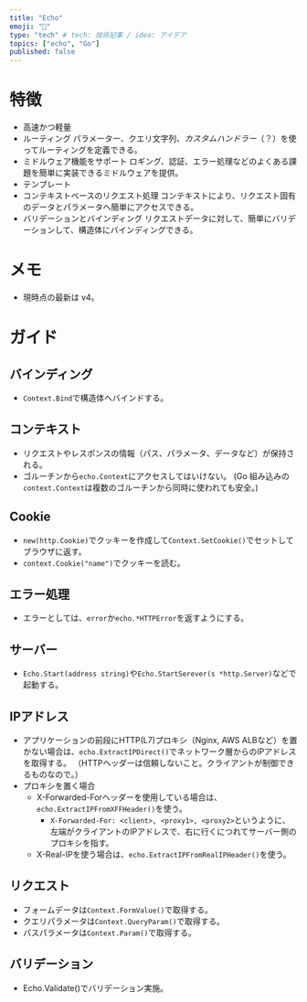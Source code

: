 ```yaml
---
title: "Echo"
emoji: "🙌"
type: "tech" # tech: 技術記事 / idea: アイデア
topics: ["echo", "Go"]
published: false
---
```


# 特徴

- 高速かつ軽量
- ルーティング
  パラメーター、クエリ文字列、_カスタムハンドラー_（？）を使ってルーティングを定義できる。
- ミドルウェア機能をサポート
  ロギング、認証、エラー処理などのよくある課題を簡単に実装できるミドルウェアを提供。
- テンプレート
- コンテキストベースのリクエスト処理
  コンテキストにより、リクエスト固有のデータとパラメータへ簡単にアクセスできる。
- バリデーションとバインディング
  リクエストデータに対して、簡単にバリデーションして、構造体にバインディングできる。

# メモ

- 現時点の最新は v4。

# ガイド

## バインディング

- `Context.Bind`で構造体へバインドする。

## コンテキスト

- リクエストやレスポンスの情報（パス、パラメータ、データなど）が保持される。
- ゴルーチンから`echo.Context`にアクセスしてはいけない。
  (Go 組み込みの`context.Context`は複数のゴルーチンから同時に使われても安全。)

## Cookie

- `new(http.Cookie)`でクッキーを作成して`Context.SetCookie()`でセットしてブラウザに返す。
- `context.Cookie("name")`でクッキーを読む。

## エラー処理

- エラーとしては、`error`か`echo.*HTTPError`を返すようにする。

## サーバー

- `Echo.Start(address string)`や`Echo.StartSerever(s *http.Server)`などで起動する。

## IPアドレス

- アプリケーションの前段にHTTP(L7)プロキシ（Nginx, AWS ALBなど）を置かない場合は、`echo.ExtractIPDirect()`でネットワーク層からのIPアドレスを取得する。
  （HTTPヘッダーは信頼しないこと。クライアントが制御できるものなので。）
- プロキシを置く場合
  - X-Forwarded-Forヘッダーを使用している場合は、`echo.ExtractIPFromXFFHeader()`を使う。
    - `X-Forwarded-For: <client>, <proxy1>, <proxy2>`というように、左端がクライアントのIPアドレスで、右に行くにつれてサーバー側のプロキシを指す。
  - X-Real-IPを使う場合は、`echo.ExtractIPFromRealIPHeader()`を使う。

## リクエスト

- フォームデータは`Context.FormValue()`で取得する。
- クエリパラメータは`Context.QueryParam()`で取得する。
- パスパラメータは`Context.Param()`で取得する。

## バリデーション
- Echo.Validate()でバリデーション実施。
